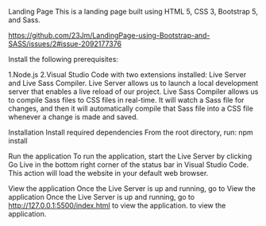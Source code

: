 Landing Page
This is a landing page built using HTML 5, CSS 3, Bootstrap 5, and Sass.

https://github.com/23Jm/LandingPage-using-Bootstrap-and-SASS/issues/2#issue-2092177376

Install the following prerequisites:

1.Node.js
2.Visual Studio Code with two extensions installed: Live Server and Live Sass Compiler.
   Live Server allows us to launch a local development server that enables a live reload of our project.
   Live Sass Compiler allows us to compile Sass files to CSS files in real-time. It will watch a Sass file for changes, and then it will automatically compile that Sass file into a CSS file whenever a change is made and saved.

Installation
Install required dependencies
From the root directory, run: npm install

Run the application
To run the application, start the Live Server by clicking Go Live in the bottom right corner of the status bar in Visual Studio Code. This action will load the website in your default web browser.

View the application
Once the Live Server is up and running, go to View the application
Once the Live Server is up and running, go to http://127.0.0.1:5500/index.html to view the application. to view the application.
